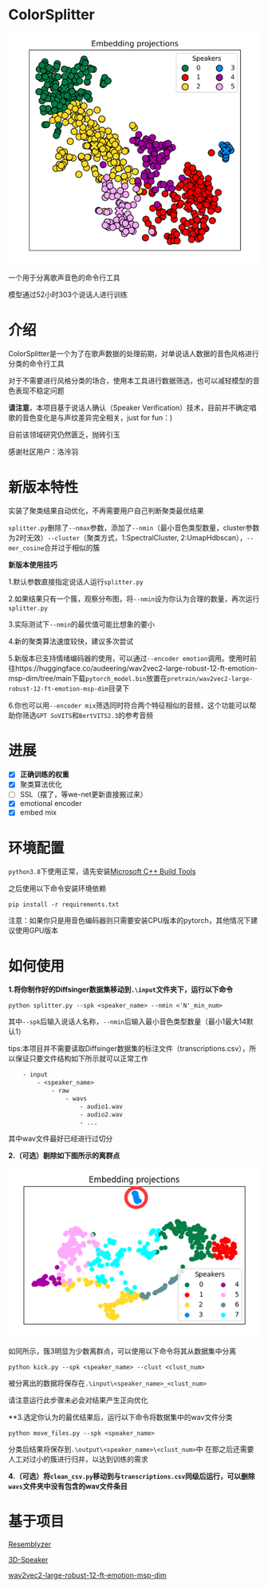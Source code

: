 # ColorSplitter

![result](IMG/20240102162212.png)

一个用于分离歌声音色的命令行工具

模型通过52小时303个说话人进行训练

# 介绍

ColorSplitter是一个为了在歌声数据的处理前期，对单说话人数据的音色风格进行分类的命令行工具

对于不需要进行风格分类的场合，使用本工具进行数据筛选，也可以减轻模型的音色表现不稳定问题

**请注意**，本项目基于说话人确认（Speaker Verification）技术，目前并不确定唱歌的音色变化是与声纹差异完全相关，just for fun：)

目前该领域研究仍然匮乏，抛砖引玉

感谢社区用户：洛泠羽

# 新版本特性

实装了聚类结果自动优化，不再需要用户自己判断聚类最优结果

`splitter.py`删除了`--nmax`参数，添加了`--nmin`（最小音色类型数量，cluster参数为2时无效）`--cluster`（聚类方式，1:SpectralCluster, 2:UmapHdbscan），`--mer_cosine`合并过于相似的簇

**新版本使用技巧**

1.默认参数直接指定说话人运行`splitter.py`

2.如果结果只有一个簇，观察分布图，将`--nmin`设为你认为合理的数量，再次运行`splitter.py`

3.实际测试下`--nmin`的最优值可能比想象的要小

4.新的聚类算法速度较快，建议多次尝试

5.新版本已支持情绪编码器的使用，可以通过`--encoder emotion`调用。使用时前往https://huggingface.co/audeering/wav2vec2-large-robust-12-ft-emotion-msp-dim/tree/main下载`pytorch_model.bin`放置在`pretrain/wav2vec2-large-robust-12-ft-emotion-msp-dim`目录下

6.你也可以用`--encoder mix`筛选同时符合两个特征相似的音频，这个功能可以帮助你筛选`GPT SoVITS`和`BertVITS2.3`的参考音频

# 进展

- [x] **正确训练的权重**
- [x] 聚类算法优化
- [ ] SSL（摆了，等we-net更新直接搬过来）
- [x] emotional encoder
- [x] embed mix

# 环境配置

`python3.8`下使用正常，请先安装[Microsoft C++ Build Tools](https://visualstudio.microsoft.com/visual-cpp-build-tools/)

之后使用以下命令安装环境依赖

```
pip install -r requirements.txt
```
注意：如果你只是用音色编码器则只需要安装CPU版本的pytorch，其他情况下建议使用GPU版本

# 如何使用

**1.将你制作好的Diffsinger数据集移动到`.\input`文件夹下，运行以下命令**

```
python splitter.py --spk <speaker_name> --nmin <'N'_min_num>
```

其中`--spk`后输入说话人名称，`--nmin`后输入最小音色类型数量（最小1最大14默认1）

tips:本项目并不需要读取Diffsinger数据集的标注文件（transcriptions.csv），所以保证只要文件结构如下所示就可以正常工作
```
    - input
        - <speaker_name>
            - raw
                - wavs
                    - audio1.wav
                    - audio2.wav
                    - ...
```
其中wav文件最好已经进行过切分

**2.（可选）剔除如下图所示的离群点**

![kick](IMG/{68AAFB0D-E298-4087-B041-3593260314AC}.png)

如同所示，簇3明显为少数离群点，可以使用以下命令将其从数据集中分离
```
python kick.py --spk <speaker_name> --clust <clust_num>
```
被分离出的数据将保存在`.\input\<speaker_name>_<clust_num>`

请注意运行此步骤未必会对结果产生正向优化

**3.选定你认为的最优结果后，运行以下命令将数据集中的wav文件分类
```
python move_files.py --spk <speaker_name>
```
分类后结果将保存到`.\output\<speaker_name>\<clust_num>`中
在那之后还需要人工对过小的簇进行归并，以达到训练的需求

**4.（可选）将`clean_csv.py`移动到与`transcriptions.csv`同级后运行，可以删除`wavs`文件夹中没有包含的wav文件条目**

# 基于项目

[Resemblyzer](https://github.com/resemble-ai/Resemblyzer/)

[3D-Speaker](https://github.com/alibaba-damo-academy/3D-Speaker/)

[wav2vec2-large-robust-12-ft-emotion-msp-dim](https://huggingface.co/audeering/wav2vec2-large-robust-12-ft-emotion-msp-dim)
